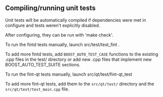 Compiling/running unit tests
------------------------------------

Unit tests will be automatically compiled if dependencies were met in configure
and tests weren't explicitly disabled.

After configuring, they can be run with 'make check'.

To run the fintd tests manually, launch src/test/test_fint .

To add more fintd tests, add `BOOST_AUTO_TEST_CASE` functions to the existing
.cpp files in the test/ directory or add new .cpp files that
implement new BOOST_AUTO_TEST_SUITE sections.

To run the fint-qt tests manually, launch src/qt/test/fint-qt_test

To add more fint-qt tests, add them to the `src/qt/test/` directory and
the `src/qt/test/test_main.cpp` file.
